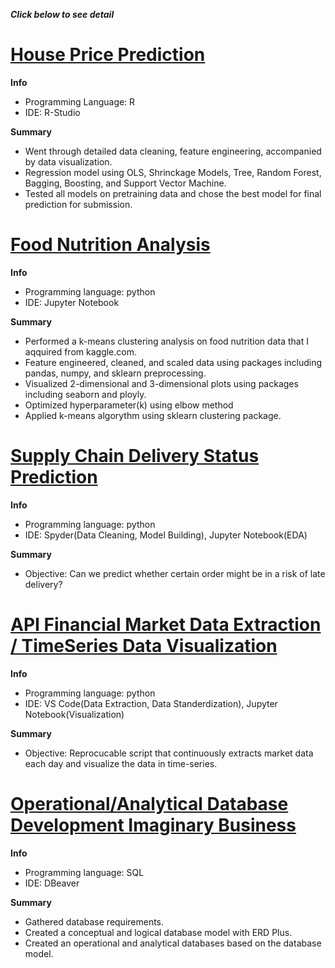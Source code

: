 ***Click below to see detail***  
# [House Price Prediction](https://github.com/takucnoel-endo/HouseSalePrice_Prediction)
**Info**
* Programming Language: R
* IDE: R-Studio

**Summary**
* Went through detailed data cleaning, feature engineering, accompanied by data visualization.
* Regression model using OLS, Shrinckage Models, Tree, Random Forest, Bagging, Boosting, and Support Vector Machine.
* Tested all models on pretraining data and chose the best model for final prediction for submission.

# [Food Nutrition Analysis](https://github.com/takucnoel-endo/Food_Futrition_K-means)   
**Info**
* Programming language: python
* IDE: Jupyter Notebook 

**Summary**
* Performed a k-means clustering analysis on food nutrition data that I aqquired from kaggle.com.  
* Feature engineered, cleaned, and scaled data using packages including pandas, numpy, and sklearn preprocessing. 
* Visualized 2-dimensional and 3-dimensional plots using packages including seaborn and ployly. 
* Optimized hyperparameter(k) using elbow method
* Applied k-means algorythm using sklearn clustering package. 

# [Supply Chain Delivery Status Prediction](https://github.com/takucnoel-endo/SupplyChain-RandomForest)   
**Info**
* Programming language: python
* IDE: Spyder(Data Cleaning, Model Building), Jupyter Notebook(EDA) 

**Summary**
* Objective: Can we predict whether certain order might be in a risk of late delivery? 

# [API Financial Market Data Extraction / TimeSeries Data Visualization](https://github.com/takucnoel-endo/Financial-DataExtraction-Visualization)   
**Info**
* Programming language: python
* IDE: VS Code(Data Extraction, Data Standerdization), Jupyter Notebook(Visualization) 

**Summary**
* Objective: Reprocucable script that continuously extracts market data each day and visualize the data in time-series. 

# [Operational/Analytical Database Development Imaginary Business](https://github.com/takucnoel-endo/Taku-s_HornShop_DataDases)   
**Info**
* Programming language: SQL
* IDE: DBeaver 

**Summary**
* Gathered database requirements.
* Created a conceptual and logical database model with ERD Plus.
* Created an operational and analytical databases based on the database model. 
